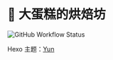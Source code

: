 # 🍰 大蛋糕的烘焙坊

![GitHub Workflow Status](https://img.shields.io/github/workflow/status/Big-Cake-jpg/big-cake-jpg.github.io/GitHub%20Pages?label=GitHub%20Pages%20Build&logo=GitHub&style=flat-square)

Hexo 主题：[Yun](https://github.com/YunYouJun/hexo-theme-yun)
